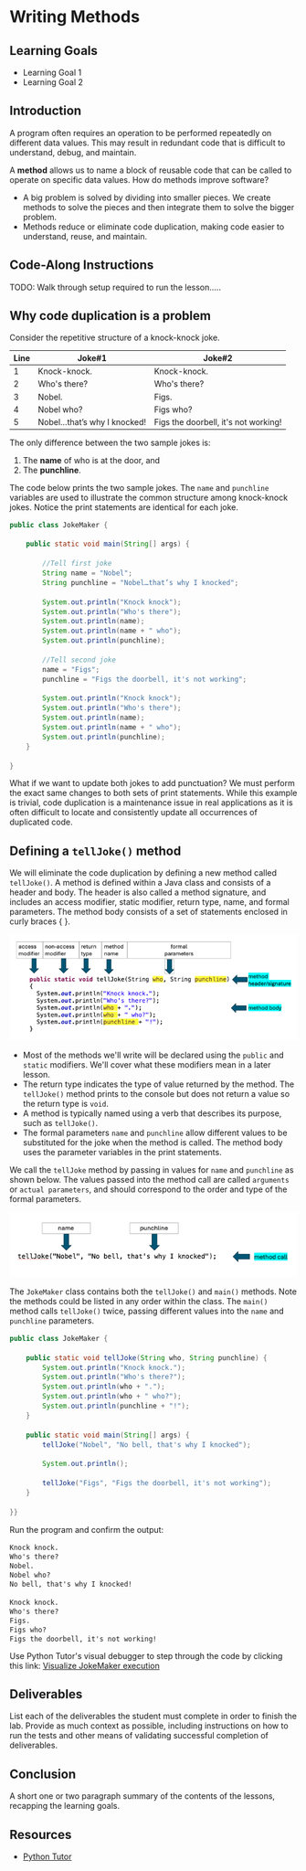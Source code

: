 # Writing Methods

## Learning Goals

- Learning Goal 1
- Learning Goal 2

## Introduction

A program often requires an operation to be performed repeatedly on different data values. This may result in redundant code that is difficult to understand, debug, and maintain.  


A **method** allows us to name a block of reusable code that can be called to operate on specific data values.  How do methods improve software? 

- A big problem is solved by dividing into smaller pieces. We create methods to solve the pieces and then integrate them to solve the bigger problem. 
- Methods reduce or eliminate code duplication, making code easier to understand, reuse, and maintain.


## Code-Along Instructions

TODO: Walk through setup required to run the lesson.....


## Why code duplication is a problem

Consider the repetitive structure of a knock-knock joke.  


|Line| Joke#1 | Joke#2 |
|---| --- | ----------- |
|1| Knock-knock. | Knock-knock. |
|2| Who's there? | Who's there? |
|3| Nobel. | Figs. |
|4| Nobel who? | Figs who? |
|5| Nobel…that’s why I knocked! | Figs the doorbell, it's not working!  |

The only difference between the two sample jokes is:

1. The **name** of who is at the door, and
2. The **punchline**.

The code below prints the two sample jokes. The  `name` and `punchline` variables are used to illustrate the common structure among knock-knock jokes.  Notice the print statements are identical for each joke.

```java
public class JokeMaker {

	public static void main(String[] args) {
		
		//Tell first joke
		String name = "Nobel";
		String punchline = "Nobel…that’s why I knocked";
		
		System.out.println("Knock knock");
		System.out.println("Who's there");
		System.out.println(name);
		System.out.println(name + " who");
		System.out.println(punchline);
		
		//Tell second joke
		name = "Figs";
		punchline = "Figs the doorbell, it's not working";
		
		System.out.println("Knock knock");
		System.out.println("Who's there");
		System.out.println(name);
		System.out.println(name + " who");
		System.out.println(punchline);
	}

}
```

What if we want to update both jokes to add punctuation? We must perform the exact same changes to both sets of print statements.  While this example is trivial, code duplication is a maintenance issue in real applications as it is often difficult to locate and consistently update all occurrences of duplicated code.

## Defining a `tellJoke()` method
 
We will eliminate the code duplication by defining a new method called `tellJoke()`.  A method is defined within a Java class and consists of a header and body.  The  header is also called a method signature, and includes an access modifier, static modifier, return type, name, and formal parameters. The method body consists of a set of statements enclosed in curly braces { }.

![tellJoke method header and body](images/methodsignature.png)

- Most of the methods we'll write will be declared using the `public` and `static` modifiers.  We'll cover what these modifiers mean in a later lesson.   
- The return type indicates the type of value returned by the method.  The `tellJoke()` method prints to the console but does not return a value so the return type is `void`. 
-  A method is typically named using a verb that describes its purpose, such as `tellJoke()`.  
- The formal parameters `name` and `punchline` allow different values to be substituted for the joke when the method is called. The method body uses the parameter variables in the print statements.

We call the `tellJoke` method by passing in values for `name` and `punchline` as shown below.  The values passed into the method call are called `arguments` or `actual parameters`, and should correspond to the order and type of the formal parameters. 

![calling tellJoke method passing values for name and punchline](images/methodcall.png)


The `JokeMaker` class contains both the `tellJoke()` and `main()` methods. Note the methods could be listed in any order within the class.  The `main()` method calls `tellJoke()` twice, passing different values into the `name` and `punchline` parameters.

```java
public class JokeMaker {
	
	public static void tellJoke(String who, String punchline) {
		System.out.println("Knock knock.");
		System.out.println("Who's there?");
		System.out.println(who + ".");
		System.out.println(who + " who?");
		System.out.println(punchline + "!");
	}

	public static void main(String[] args) {
		tellJoke("Nobel", "No bell, that's why I knocked");
		
		System.out.println();
		
		tellJoke("Figs", "Figs the doorbell, it's not working");
	}

}}
```

Run the program and confirm the output:

```text
Knock knock.
Who's there?
Nobel.
Nobel who?
No bell, that's why I knocked!

Knock knock.
Who's there?
Figs.
Figs who?
Figs the doorbell, it's not working!
````

Use Python Tutor's visual debugger to step through the code by clicking this link:
[Visualize JokeMaker execution](https://pythontutor.com/render.html#code=%0Apublic%20class%20JokeMaker%20%7B%0A%20%20%20%20%0A%20%20%20%20public%20static%20void%20tellJoke%28String%20who,%20String%20punchline%29%20%7B%0A%20%20%20%20%20%20%20%20System.out.println%28%22Knock%20knock.%22%29%3B%0A%20%20%20%20%20%20%20%20System.out.println%28%22Who's%20there%3F%22%29%3B%0A%20%20%20%20%20%20%20%20System.out.println%28who%20%2B%20%22.%22%29%3B%0A%20%20%20%20%20%20%20%20System.out.println%28who%20%2B%20%22%20who%3F%22%29%3B%0A%20%20%20%20%20%20%20%20System.out.println%28punchline%20%2B%20%22!%22%29%3B%0A%20%20%20%20%7D%0A%0A%20%20%20%20public%20static%20void%20main%28String%5B%5D%20args%29%20%7B%0A%20%20%20%20%20%20%20%20tellJoke%28%22Nobel%22,%20%22No%20bell,%20that's%20why%20I%20knocked%22%29%3B%0A%20%20%20%20%20%20%20%20%0A%20%20%20%20%20%20%20%20System.out.println%28%29%3B%0A%20%20%20%20%20%20%20%20%0A%20%20%20%20%20%20%20%20tellJoke%28%22Figs%22,%20%22Figs%20the%20doorbell,%20it's%20not%20working%22%29%3B%0A%20%20%20%20%7D%0A%0A%7D&cumulative=false&curInstr=0&heapPrimitives=nevernest&mode=display&origin=opt-frontend.js&py=java&rawInputLstJSON=%5B%5D&textReferences=false)



## Deliverables

List each of the deliverables the student must complete in order to finish the
lab. Provide as much context as possible, including instructions on how to run
the tests and other means of validating successful completion of deliverables.

## Conclusion

A short one or two paragraph summary of the contents of the lessons, recapping
the learning goals.

## Resources

- [Python Tutor](http://pythontutor.com)

